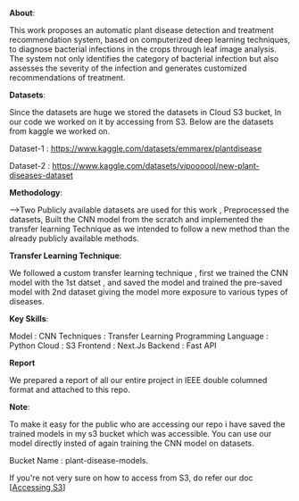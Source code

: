 **About**:

This work proposes an automatic plant disease
detection and treatment recommendation system, based on
computerized deep learning techniques, to diagnose bacterial
infections in the crops through leaf image analysis. The system
not only identifies the category of bacterial infection but also
assesses the severity of the infection and generates customized
recommendations of treatment.

**Datasets**:

Since the datasets are huge we stored the datasets in Cloud S3 bucket, In our code we worked on it by accessing from S3. Below are the datasets from kaggle we worked on.

Dataset-1 : https://www.kaggle.com/datasets/emmarex/plantdisease

Dataset-2 : https://www.kaggle.com/datasets/vipoooool/new-plant-diseases-dataset

**Methodology**:

-->Two Publicly available datasets are used for this work , Preprocessed the datasets, Built the CNN model from the scratch and implemented the transfer learning Technique
   as we intended to follow a new method than the already publicly available methods.

**Transfer Learning Technique**:

We followed a custom transfer learning technique , first we trained the CNN model with the 1st datset , and saved the model and trained the pre-saved model with 2nd dataset
giving the model more exposure to various types of diseases.

**Key Skills**:

Model : CNN
Techniques : Transfer Learning
Programming Language : Python
Cloud : S3
Frontend : Next.Js
Backend : Fast API


**Report**

We prepared a report of all our entire project in IEEE double columned format and attached to this repo.

**Note**:

To make it easy for the public who are accessing our repo i have saved the trained models in my s3 bucket which was accessible. You can use our model directly insted of again training the CNN model on datasets.

Bucket Name : plant-disease-models.

If you're not very sure on how to access from S3, do refer our doc [[Accessing S3](https://github.com/NSM1997/Plant_disease_detection_artefacts/blob/main/Configuring%20AWS%20and%20accessing%20datasets%20from%20S3%20bucket.pdf)]
